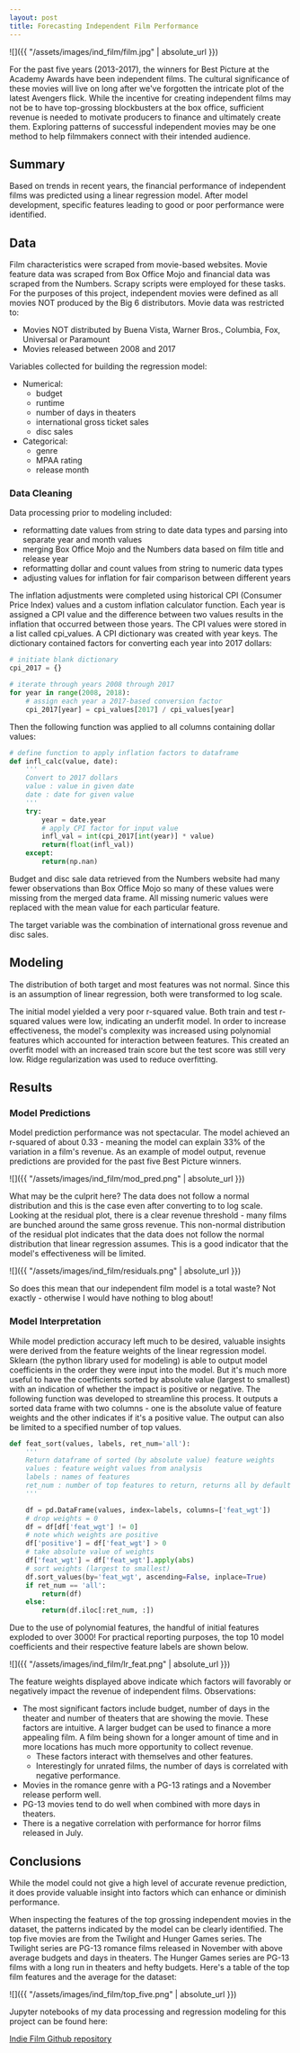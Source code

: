 ```yaml
---
layout: post
title: Forecasting Independent Film Performance
---
```


![]({{ "/assets/images/ind_film/film.jpg" | absolute_url }})

For the past five years (2013-2017), the winners for Best Picture at the Academy Awards have been independent films. The cultural significance of these movies will live on long after we've forgotten the intricate plot of the latest Avengers flick. While the incentive for creating independent films may not be to have top-grossing blockbusters at the box office, sufficient revenue is needed to motivate producers to finance and ultimately create them. Exploring patterns of successful independent movies may be one method to help filmmakers connect with their intended audience.

## Summary
Based on trends in recent years, the financial performance of independent films was predicted using a linear regression model. After model development, specific features leading to good or poor performance were identified.

## Data
Film characteristics were scraped from movie-based websites. Movie feature data was scraped from Box Office Mojo and financial data was scraped from the Numbers. Scrapy scripts were employed for these tasks. For the purposes of this project, independent movies were defined as all movies NOT produced by the Big 6 distributors. Movie data was restricted to:
- Movies NOT distributed by Buena Vista, Warner Bros., Columbia, Fox, Universal or Paramount
- Movies released between 2008 and 2017

Variables collected for building the regression model:
- Numerical:
  - budget
  - runtime
  - number of days in theaters
  - international gross ticket sales
  - disc sales
- Categorical:
  - genre
  - MPAA rating
  - release month

### Data Cleaning
Data processing prior to modeling included:
- reformatting date values from string to date data types and parsing into separate year and month values
- merging Box Office Mojo and the Numbers data based on film title and release year
- reformatting dollar and count values from string to numeric data types
- adjusting values for inflation for fair comparison between different years

The inflation adjustments were completed using historical CPI (Consumer Price Index) values and a custom inflation calculator function. Each year is assigned a CPI value and the difference between two values results in the inflation that occurred between those years. The CPI values were stored in a list called cpi_values. A CPI dictionary was created with year keys. The dictionary contained factors for converting each year into 2017 dollars:
```python
# initiate blank dictionary
cpi_2017 = {}

# iterate through years 2008 through 2017
for year in range(2008, 2018):
    # assign each year a 2017-based conversion factor
    cpi_2017[year] = cpi_values[2017] / cpi_values[year]
```
Then the following function was applied to all columns containing dollar values:
```python
# define function to apply inflation factors to dataframe
def infl_calc(value, date):
    '''
    Convert to 2017 dollars
    value : value in given date
    date : date for given value
    '''
    try:
        year = date.year
        # apply CPI factor for input value
        infl_val = int(cpi_2017[int(year)] * value)
        return(float(infl_val))
    except:
        return(np.nan)
```

Budget and disc sale data retrieved from the Numbers website had many fewer observations than Box Office Mojo so many of these values were missing from the merged data frame. All missing numeric values were replaced with the mean value for each particular feature.

The target variable was the combination of international gross revenue and disc sales.

## Modeling
The distribution of both target and most features was not normal. Since this is an assumption of linear regression, both were transformed to log scale.

The initial model yielded a very poor r-squared value. Both train and test r-squared values were low, indicating an underfit model. In order to increase effectiveness, the model's complexity was increased using polynomial features which accounted for interaction between features. This created an overfit model with an increased train score but the test score was still very low. Ridge regularization was used to reduce overfitting.

## Results

### Model Predictions
Model prediction performance was not spectacular. The model achieved an r-squared of about 0.33 - meaning the model can explain 33% of the variation in a film's revenue. As an example of model output, revenue predictions are provided for the past five Best Picture winners.

![]({{ "/assets/images/ind_film/mod_pred.png" | absolute_url }})

What may be the culprit here? The data does not follow a normal distribution and this is the case even after converting to to log scale. Looking at the residual plot, there is a clear revenue threshold - many films are bunched around the same gross revenue. This non-normal distribution of the residual plot indicates that the data does not follow the normal distribution that linear regression assumes. This is a good indicator that the model's effectiveness will be limited.

![]({{ "/assets/images/ind_film/residuals.png" | absolute_url }})

So does this mean that our independent film model is a total waste? Not exactly - otherwise I would have nothing to blog about!

### Model Interpretation
While model prediction accuracy left much to be desired, valuable insights were derived from the feature weights of the linear regression model. Sklearn (the python library used for modeling) is able to output model coefficients in the order they were input into the model. But it's much more useful to have the coefficients sorted by absolute value (largest to smallest) with an indication of whether the impact is positive or negative. The following function was developed to streamline this process. It outputs a sorted data frame with two columns - one is the absolute value of feature weights and the other indicates if it's a positive value. The output can also be limited to a specified number of top values.

```python
def feat_sort(values, labels, ret_num='all'):
    '''
    Return dataframe of sorted (by absolute value) feature weights
    values : feature weight values from analysis
    labels : names of features
    ret_num : number of top features to return, returns all by default
    '''

    df = pd.DataFrame(values, index=labels, columns=['feat_wgt'])
    # drop weights = 0
    df = df[df['feat_wgt'] != 0]
    # note which weights are positive
    df['positive'] = df['feat_wgt'] > 0
    # take absolute value of weights
    df['feat_wgt'] = df['feat_wgt'].apply(abs)
    # sort weights (largest to smallest)
    df.sort_values(by='feat_wgt', ascending=False, inplace=True)
    if ret_num == 'all':
        return(df)
    else:
        return(df.iloc[:ret_num, :])
```

Due to the use of polynomial features, the handful of initial features exploded to over 3000! For practical reporting purposes, the top 10 model coefficients and their respective feature labels are shown below.

![]({{ "/assets/images/ind_film/lr_feat.png" | absolute_url }})

The feature weights displayed above indicate which factors will favorably or negatively impact the revenue of independent films. Observations:  
- The most significant factors include budget, number of days in the theater and number of theaters that are showing the movie. These factors are intuitive. A larger budget can be used to finance a more appealing film. A film being shown for a longer amount of time and in more locations has much more opportunity to collect revenue.
    - These factors interact with themselves and other features.
    - Interestingly for unrated films, the number of days is correlated with negative performance.
- Movies in the romance genre with a PG-13 ratings and a November release perform well.
- PG-13 movies tend to do well when combined with more days in theaters.
- There is a negative correlation with performance for horror films released in July.

## Conclusions
While the model could not give a high level of accurate revenue prediction, it does provide valuable insight into factors which can enhance or diminish performance.

When inspecting the features of the top grossing independent movies in the dataset, the patterns indicated by the model can be clearly identified. The top five movies are from the Twilight and Hunger Games series. The Twilight series are PG-13 romance films released in November with above average budgets and days in theaters. The Hunger Games series are PG-13 films with a long run in theaters and hefty budgets. Here's a table of the top film features and the average for the dataset:

![]({{ "/assets/images/ind_film/top_five.png" | absolute_url }})

Jupyter notebooks of my data processing and regression modeling for this project can be found here:

[Indie Film Github repository](https://github.com/kevscon/indie-films)
